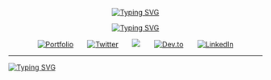 <!--HEADINGS-->

<div align="center">

<a href="https://git.io/typing-svg"><img src="https://readme-typing-svg.demolab.com?font=JetBrains+Mono&weight=300&size=25&duration=4000&pause=10&color=FEFAE0&center=true&vCenter=true&repeat=false&width=435&lines=Aidre+%22Svene%22+Cabrera" alt="Typing SVG" /></a>

<a href="https://git.io/typing-svg"><img src="https://readme-typing-svg.demolab.com?font=Open+Sans&weight=300&duration=3000&pause=1000&color=FEFAE0&center=true&vCenter=true&width=435&lines=Hello%2C+World.;Step+into+my+mind+and+explore+my+creations." alt="Typing SVG" /></a>

</div> 

<!--SOCIALS-->
<p align="center">
  <a href="https://aidrecabrera.github.io/"><img alt="Portfolio" title="Portfolio" src="https://custom-icon-badges.demolab.com/badge/-portfolio-FEFAE0?style=for-the-badge&logoColor=black&logo=issue-opened"/></a>
  &#8287;&#8287;&#8287;&#8287;&#8287;
  <a href="https://twitter.com/aidrecabrera/"><img alt="Twitter" title="Twitter" src="https://img.shields.io/badge/twitter-FEFAE0?style=for-the-badge&logo=twitter&logoColor=black"/></a>
  &#8287;&#8287;&#8287;&#8287;&#8287;
  <a href="https://discordapp.com/users/253494226862473216/" alt="Discord" title="Discord"><img src="https://img.shields.io/badge/discord-FEFAE0?style=for-the-badge&logo=discord&logoColor=black"/></a>
  &#8287;&#8287;&#8287;&#8287;&#8287;
  <a href="https://dev.to/aidrecabrera/"><img alt="Dev.to" title="Dev.to" src="https://img.shields.io/badge/dev.to-FEFAE0?style=for-the-badge&logo=dev.to&logoColor=black"></a>
  &#8287;&#8287;&#8287;&#8287;&#8287;
  <a href="https://www.linkedin.com/aidrecabrera/"><img alt="LinkedIn" title="LinkedIn" src="https://img.shields.io/badge/linkedin-FEFAE0?style=for-the-badge&logo=linkedin&logoColor=black"/></a>
</p>

</div>

---

<!--UNDER CONSTRUCTION-->

[![Typing SVG](https://readme-typing-svg.demolab.com?font=JetBrains+Mono&weight=100&size=12&duration=1&color=F7F7F7&background=65FF0000&multiline=true&repeat=false&width=500&height=260&lines=svene%40github-readme%3A~%24+cd+..%2F;svene%40github%3A~%24+ls;aidrecabrera;svene%40github%3A~%24+cd+aidrecabrera;svene%40github%3A~%2Faidrecabrera%24+ls;README.md;svene%40github%3A~%2Faidrecabrera%24+cat+;README.md;+;Hey+there%2C+it+seems+like+this+GitHub+is+still+under+construction.;But+have+no+fear%2C+I+am+currently+thinking+of+ways+to+make+this+space+even+better+for+you.;Thank+you+for+being+patient+and+for+tuning+in.+;Stay+safe+and+keep+an+eye+out+for+updates!;+;svene%40github%3A~%2Faidrecabrera%24+exitp+quickly)](https://git.io/typing-svg)
